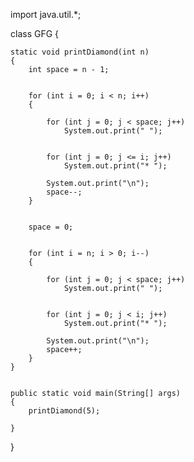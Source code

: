 import java.util.*;

class GFG
{
   
    static void printDiamond(int n)
    {
        int space = n - 1;
    
        
        for (int i = 0; i < n; i++)
        {
            
            for (int j = 0; j < space; j++)
                System.out.print(" ");
    
            
            for (int j = 0; j <= i; j++)
                System.out.print("* ");
    
            System.out.print("\n");
            space--;
        }
    
       
        space = 0;
    
        
        for (int i = n; i > 0; i--)
        {
            
            for (int j = 0; j < space; j++)
                System.out.print(" ");
    
            
            for (int j = 0; j < i; j++)
                System.out.print("* ");
    
            System.out.print("\n");
            space++;
        }
    }
    
   
    public static void main(String[] args) 
    {
        printDiamond(5);
        
    }
}
